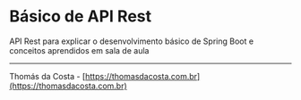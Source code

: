 # Básico de API Rest

API Rest para explicar o desenvolvimento básico de Spring Boot e conceitos aprendidos em sala de aula

---

Thomás da Costa - [https://thomasdacosta.com.br](https://thomasdacosta.com.br)
